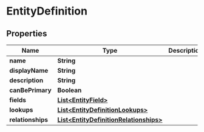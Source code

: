 
# EntityDefinition

## Properties
Name | Type | Description | Notes
------------ | ------------- | ------------- | -------------
**name** | **String** |  |  [optional]
**displayName** | **String** |  |  [optional]
**description** | **String** |  |  [optional]
**canBePrimary** | **Boolean** |  |  [optional]
**fields** | [**List&lt;EntityField&gt;**](EntityField.md) |  |  [optional]
**lookups** | [**List&lt;EntityDefinitionLookups&gt;**](EntityDefinitionLookups.md) |  |  [optional]
**relationships** | [**List&lt;EntityDefinitionRelationships&gt;**](EntityDefinitionRelationships.md) |  |  [optional]



